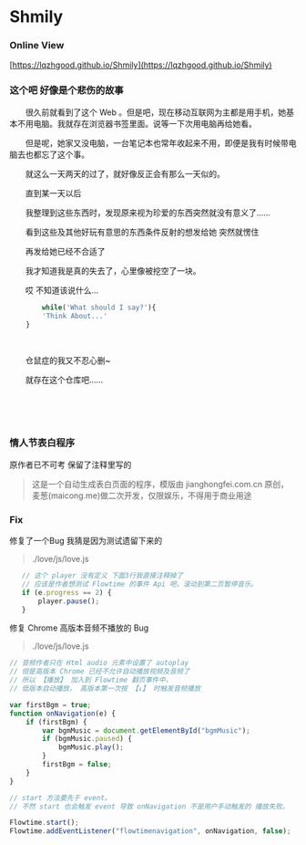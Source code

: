 # Shmily

### Online View
[https://lqzhgood.github.io/Shmily](https://lqzhgood.github.io/Shmily)

### 这个吧 好像是个悲伤的故事

<div style="text-indent: 2em">
<p>很久前就看到了这个 Web 。但是吧，现在移动互联网为主都是用手机，她基本不用电脑。我就存在浏览器书签里面。说等一下次用电脑再给她看。 </p>
<p>但是呢，她家又没电脑，一台笔记本也常年收起来不用，即便是我有时候带电脑去也都忘了这个事。 </p>
<p>就这么一天两天的过了，就好像反正会有那么一天似的。 </p>
<p>直到某一天以后</p>
<p>我整理到这些东西时，发现原来视为珍爱的东西突然就没有意义了…… </p>
<p>看到这些及其他好玩有意思的东西条件反射的想发给她 突然就愣住 </p>
<p>再发给她已经不合适了 </p>
<p>我才知道我是真的失去了，心里像被挖空了一块。 </p>
<p>哎 不知道该说什么... </p>

```javascript
    while('What should I say?'){
        'Think About...'
    }
```

<br/>
<p>仓鼠症的我又不忍心删~ </p>
<p>就存在这个仓库吧……</p>

</div>

<br/><br/><br/>



### 情人节表白程序
原作者已不可考 保留了注释里写的
> 这是一个自动生成表白页面的程序，模版由 jianghongfei.com.cn 原创，麦葱(maicong.me)做二次开发，仅限娱乐，不得用于商业用途

### Fix
修复了一个Bug 我猜是因为测试遗留下来的
> ./love/js/love.js
```javascript
   // 这个 player 没有定义 下面3行我直接注释掉了
   // 应该是作者想测试 Flowtime 的事件 Api 吧，滚动到第二页暂停音乐。
   if (e.progress == 2) {
       player.pause();
   }
```

修复 Chrome 高版本音频不播放的 Bug
> ./love/js/love.js
```javascript
// 音频作者只在 Html audio 元素中设置了 autoplay
// 但是高版本 Chrome 已经不允许自动播放视频及音频了
// 所以 【播放】 加入到 Flowtime 翻页事件中，
// 低版本自动播放， 高版本第一次按 【↓】 时触发音频播放

var firstBgm = true;
function onNavigation(e) {
    if (firstBgm) {
        var bgmMusic = document.getElementById("bgmMusic");
        if (bgmMusic.paused) {
            bgmMusic.play();
        }
        firstBgm = false;
    }
}

// start 方法要先于 event。
// 不然 start 也会触发 event 导致 onNavigation 不是用户手动触发的 播放失败。

Flowtime.start();
Flowtime.addEventListener("flowtimenavigation", onNavigation, false);
```